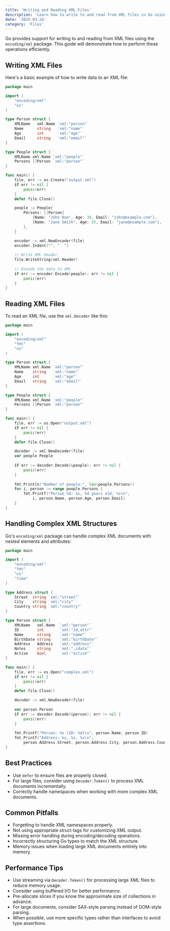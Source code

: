 ```yaml
---
title: 'Writing and Reading XML Files'
description: 'Learn how to write to and read from XML files in Go using the encoding/xml package'
date: '2025-03-24'
category: 'Files'
---
```


Go provides support for writing to and reading from XML files using the `encoding/xml` package. This guide will demonstrate how to perform these operations efficiently.

## Writing XML Files

Here's a basic example of how to write data to an XML file:

```go
package main

import (
	"encoding/xml"
	"os"
)

type Person struct {
	XMLName   xml.Name `xml:"person"`
	Name      string   `xml:"name"`
	Age       int      `xml:"age"`
	Email     string   `xml:"email"`
}

type People struct {
	XMLName xml.Name `xml:"people"`
	Persons []Person `xml:"person"`
}

func main() {
	file, err := os.Create("output.xml")
	if err != nil {
		panic(err)
	}
	defer file.Close()

	people := People{
		Persons: []Person{
			{Name: "John Doe", Age: 30, Email: "john@example.com"},
			{Name: "Jane Smith", Age: 25, Email: "jane@example.com"},
		},
	}

	encoder := xml.NewEncoder(file)
	encoder.Indent("", "  ")
	
	// Write XML header
	file.WriteString(xml.Header)
	
	// Encode the data to XML
	if err := encoder.Encode(people); err != nil {
		panic(err)
	}
}
```

## Reading XML Files

To read an XML file, use the `xml.Decoder` like this:

```go
package main

import (
	"encoding/xml"
	"fmt"
	"os"
)

type Person struct {
	XMLName xml.Name `xml:"person"`
	Name    string   `xml:"name"`
	Age     int      `xml:"age"`
	Email   string   `xml:"email"`
}

type People struct {
	XMLName xml.Name `xml:"people"`
	Persons []Person `xml:"person"`
}

func main() {
	file, err := os.Open("output.xml")
	if err != nil {
		panic(err)
	}
	defer file.Close()

	decoder := xml.NewDecoder(file)
	var people People
	
	if err := decoder.Decode(&people); err != nil {
		panic(err)
	}
	
	fmt.Println("Number of people:", len(people.Persons))
	for i, person := range people.Persons {
		fmt.Printf("Person %d: %s, %d years old, %s\n", 
			i, person.Name, person.Age, person.Email)
	}
}
```

## Handling Complex XML Structures

Go's `encoding/xml` package can handle complex XML documents with nested elements and attributes:

```go
package main

import (
	"encoding/xml"
	"fmt"
	"os"
	"time"
)

type Address struct {
	Street  string `xml:"street"`
	City    string `xml:"city"`
	Country string `xml:"country"`
}

type Person struct {
	XMLName   xml.Name  `xml:"person"`
	ID        int       `xml:"id,attr"`
	Name      string    `xml:"name"`
	BirthDate string    `xml:"birthDate"`
	Address   Address   `xml:"address"`
	Notes     string    `xml:",cdata"`
	Active    bool      `xml:"active"`
}

func main() {
	file, err := os.Open("complex.xml")
	if err != nil {
		panic(err)
	}
	defer file.Close()

	decoder := xml.NewDecoder(file)
	
	var person Person
	if err := decoder.Decode(&person); err != nil {
		panic(err)
	}
	
	fmt.Printf("Person: %s (ID: %d)\n", person.Name, person.ID)
	fmt.Printf("Address: %s, %s, %s\n", 
		person.Address.Street, person.Address.City, person.Address.Country)
}
```

## Best Practices

- Use `defer` to ensure files are properly closed.
- For large files, consider using `Decoder.Token()` to process XML documents incrementally.
- Correctly handle namespaces when working with more complex XML documents.

## Common Pitfalls

- Forgetting to handle XML namespaces properly.
- Not using appropriate struct tags for customizing XML output.
- Missing error handling during encoding/decoding operations.
- Incorrectly structuring Go types to match the XML structure.
- Memory issues when loading large XML documents entirely into memory.

## Performance Tips

- Use streaming via `Decoder.Token()` for processing large XML files to reduce memory usage.
- Consider using buffered I/O for better performance.
- Pre-allocate slices if you know the approximate size of collections in advance.
- For large documents, consider SAX-style parsing instead of DOM-style parsing.
- When possible, use more specific types rather than interfaces to avoid type assertions.